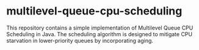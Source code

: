 # multilevel-queue-cpu-scheduling
This repository contains a simple implementation of Multilevel Queue CPU Scheduling in Java. The scheduling algorithm is designed to mitigate CPU starvation in lower-priority queues by incorporating aging. 

